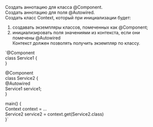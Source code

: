 Создать аннотацию для класса @Component.  
Создать аннотацию для поля @Autowired.  
Создать класс Context, который при инициализации будет:  
1. создавать экземпляры классов, помеченных как @Component;  
2. инициализировать поля значениями из контекста, если они помечены @Autowired  
Контекст должен позволять получить экземпляр по классу.  

`@Component  
class Service1 {  
}  

@Component  
class Service2 {  
    @Autowired  
    Service1 service1;  
}  

main() {  
    Context context = ...  
    Service2 service2 = context.get(Service2.class)  
}`  
